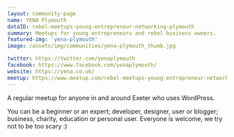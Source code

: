 ```yaml
---
layout: community-page
name: YENA Plymouth
dataID: rebel-meetups-young-entrepreneur-networking-plymouth
summary: Meetups for young entrepreneurs and rebel business owners.
featured-img: 'yena-plymouth'
image: /assets/img/communities/yena-plymouth_thumb.jpg

twitter: https://twitter.com/yenaplymouth
facebook: https://www.facebook.com/yenaplymouth/
website: https://yena.co.uk/
meetup: https://www.meetup.com/rebel-meetups-young-entrepreneur-networking-plymouth/
---
```

A regular meetup for anyone in and around Exeter who uses WordPress.

You can be a beginner or an expert; developer, designer, user or blogger;
business, charity, education or personal user. Everyone is welcome, we try not
to be too scary :)
